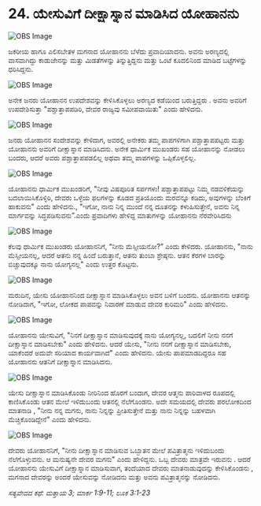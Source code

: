 # 24. ಯೇಸುವಿಗೆ ದೀಕ್ಷಾಸ್ನಾನ ಮಾಡಿಸಿದ ಯೋಹಾನನು 

![OBS Image](https://cdn.door43.org/obs/jpg/360px/obs-en-24-01.jpg)

ಜಕರೀಯ ಹಾಗೂ ಎಲಿಸಬೇತಳ ಮಗನಾದ ಯೋಹಾನನು ಬೆಳೆದು ಪ್ರವಾದಿಯಾದನು. ಅವನು ಅರಣ್ಯದಲ್ಲಿ ವಾಸವಾಗಿದ್ದು  ಕಾಡುಜೇನನ್ನು ಮತ್ತು ಮಿಡತೆಗಳನ್ನು ತಿನ್ನುತ್ತಿದ್ದನು ಮತ್ತು ಒಂಟೆ ಕೂದಲಿನಿಂದ ಮಾಡಿದ ಬಟ್ಟೆಗಳನ್ನು ಧರಿಸಿದ್ದನು.

![OBS Image](https://cdn.door43.org/obs/jpg/360px/obs-en-24-02.jpg)

ಅನೇಕ ಜನರು ಯೋಹಾನನ ಉಪದೇಶವನ್ನು  ಕೇಳಿಸಿಕೊಳ್ಳಲು ಅರಣ್ಯದ ಕಡೆಯಿಂದ  ಬರುತ್ತಿದ್ದರು . ಅವನು ಅವರಿಗೆ ಉಪದೇಶಿಸುತ್ತಾ  "ಪಶ್ಚಾತ್ತಾಪಪಡಿರಿ, ದೇವರ ರಾಜ್ಯವು ಸಮೀಪವಾಯಿತು" ಎಂದು ಹೇಳಿದನು. 

![OBS Image](https://cdn.door43.org/obs/jpg/360px/obs-en-24-03.jpg)

ಜನರು ಯೋಹಾನನ ಸಂದೇಶವನ್ನು ಕೇಳಿದಾಗ, ಅವರಲ್ಲಿ ಅನೇಕರು ತಮ್ಮ ಪಾಪಗಳಿಗಾಗಿ ಪಶ್ಚಾತ್ತಾಪಪಟ್ಟರು ಮತ್ತು ಯೋಹಾನನು ಅವರಿಗೆ ದೀಕ್ಷಾಸ್ನಾನ ಮಾಡಿಸಿದನು. ಅನೇಕ ಧಾರ್ಮಿಕ ಮುಖಂಡರು ಸಹ ಯೋಹಾನನ್ನು ನೋಡಲು ಬಂದರು, ಆದರೆ ಅವರು ಪಶ್ಚಾತ್ತಾಪಪಡಲಿಲ್ಲ ಅಥವಾ ತಮ್ಮ ಪಾಪಗಳನ್ನು ಒಪ್ಪಿಕೊಳ್ಳಲಿಲ್ಲ.

![OBS Image](https://cdn.door43.org/obs/jpg/360px/obs-en-24-04.jpg)

ಯೋಹಾನನು ಧಾರ್ಮಿಕ ಮುಖಂಡರಿಗೆ, "ನೀವು ವಿಷಪೂರಿತ ಸರ್ಪಗಳು! ಪಶ್ಚಾತ್ತಾಪಪಟ್ಟು ನಿಮ್ಮ ನಡವಳಿಕೆಯನ್ನು ಬದಲಾಯಿಸಿಕೊಳ್ಳಿರಿ, ದೇವರು ಒಳ್ಳೆಯ ಫಲಗಳನ್ನು ಕೊಡದ ಪ್ರತಿಯೊಂದು ಮರವನ್ನೂ ಕಡಿದು, ಅವುಗಳನ್ನು ಬೆಂಕಿಗೆ ಹಾಕುವನು" ಎಂದು ಹೇಳಿದನು., "ಇಗೋ, ನಾನು ನಿನ್ನ ಮುಂದೆ ನನ್ನ ದೂತನನ್ನು ಕಳುಹಿಸುತ್ತೇನೆ, ಅವನು ನಿನ್ನ ಮಾರ್ಗವನ್ನು ಸಿದ್ಧಪಡಿಸುವನು”.ಎಂದು  ಪ್ರವಾದಿಗಳು ಹೇಳಿದ್ದ ಮಾತುಗಳನ್ನು  ಯೋಹಾನನು ನೆರವೇರಿಸಿದನು

![OBS Image](https://cdn.door43.org/obs/jpg/360px/obs-en-24-05.jpg)

ಕೆಲವು ಧಾರ್ಮಿಕ ಮುಖಂಡರು ಯೋಹಾನನಿಗೆ, “ನೀನು ಮೆಸ್ಸೀಯನೋ?” ಎಂದು ಕೇಳಿದರು. ಯೋಹಾನನು, "ನಾನು ಮೆಸ್ಸೀಯನಲ್ಲ, ಆದರೆ ಆತನು ನನ್ನ ಹಿಂದೆ ಬರುತ್ತಾನೆ, ಆತನು ತುಂಬಾ ಶ್ರೇಷ್ಠನು. ಆತನ ಕೆರಗಳ ಬಾರನ್ನು ಬಿಚ್ಚುವುದಕ್ಕೂ ನಾನು ಯೋಗ್ಯನಲ್ಲ" ಎಂದು ಉತ್ತರ ಕೊಟ್ಟನು. 

![OBS Image](https://cdn.door43.org/obs/jpg/360px/obs-en-24-06.jpg)

ಮರುದಿನ, ಯೇಸು ಯೋಹಾನನಿಂದ ದೀಕ್ಷಾಸ್ನಾನ ಮಾಡಿಸಿಕೊಳ್ಳಲು ಅವನ ಬಳಿಗೆ ಬಂದನು. ಯೋಹಾನನು ಆತನನ್ನು ನೋಡಿದಾಗ, "ಇಗೋ, ಲೋಕದ ಪಾಪವನ್ನು ನಿವಾರಣೆ ಮಾಡುವ ದೇವರ ಕುರಿಮರಿ" ಎಂದು ಹೇಳಿದನು. 

![OBS Image](https://cdn.door43.org/obs/jpg/360px/obs-en-24-07.jpg)

ಯೋಹಾನನು ಯೇಸುವಿಗೆ, "ನಿನಗೆ ದೀಕ್ಷಾಸ್ನಾನ ಮಾಡಿಸುವುದಕ್ಕೆ ನಾನು ಯೋಗ್ಯನಲ್ಲ, ಬದಲಿಗೆ ನೀನು ನನಗೆ ದೀಕ್ಷಾಸ್ನಾನ ಮಾಡಿಸಬೇಕು" ಎಂದು ಹೇಳಿದನು. ಆದರೆ ಯೇಸು, "ನೀನು ನನಗೆ ದೀಕ್ಷಾಸ್ನಾನ ಮಾಡಿಸಬೇಕು, ಯಾಕೆಂದರೆ ಅದುವೇ ಸರಿಯಾದ ಕಾರ್ಯವಾಗಿದೆ" ಎಂದು ಹೇಳಿದನು. ಯೇಸು ಪಾಪಮಾಡದಿದ್ದರೂ ಸಹ ಯೋಹಾನನು ಆತನಿಗೆ ದೀಕ್ಷಾಸ್ನಾನ ಮಾಡಿಸಿದನು.

![OBS Image](https://cdn.door43.org/obs/jpg/360px/obs-en-24-08.jpg)

ಯೇಸು ದೀಕ್ಷಾಸ್ನಾನ ಮಾಡಿಸಿಕೊಂಡು ನೀರಿನಿಂದ ಹೊರಗೆ ಬಂದಾಗ, ದೇವರ ಆತ್ಮನು ಪಾರಿವಾಳದ ರೂಪದಲ್ಲಿ ಕಾಣಿಸಿಕೊಂಡು ಆತನ ಮೇಲೆ ಇಳಿದುಬಂದು ಆತನಲ್ಲಿ ನೆಲೆಗೊಂಡನು. ಅದೇ ಸಮಯದಲ್ಲಿ ದೇವರು ಪರಲೋಕದಿಂದ ಮಾತನಾಡಿ , "ನೀನು ನನ್ನ ಮಗನು, ನಾನು ನಿನ್ನನ್ನು ಪ್ರೀತಿಸುತ್ತೇನೆ ಮತ್ತು ನಾನು ನಿನ್ನನ್ನು ಬಹಳವಾಗಿ ಮೆಚ್ಚಿಕೊಂಡಿದ್ದೇನೆ" ಎಂದು ಹೇಳಿದನು.

![OBS Image](https://cdn.door43.org/obs/jpg/360px/obs-en-24-09.jpg)

ದೇವರು ಯೋಹಾನನಿಗೆ, "ನೀನು ದೀಕ್ಷಾಸ್ನಾನ ಮಾಡಿಸುವ ಒಬ್ಬಾತನ ಮೇಲೆ ಪವಿತ್ರಾತ್ಮನು ಇಳಿದುಬಂದು ನೆಲೆಗೊಳ್ಳುವನು. ಆ ಮನುಷ್ಯನೇ ದೇವರ ಮಗನು" ಎಂದು ಹೇಳಿದ್ದನು. ಒಬ್ಬ ದೇವರು ಮಾತ್ರವೇ ಇರುವನು . ಆದರೆ ಯೋಹಾನನು ಯೇಸುವಿಗೆ ದೀಕ್ಷಾಸ್ನಾನ ಮಾಡಿಸುವಾಗ, ತಂದೆಯಾದ ದೇವರು ಮಾತನಾಡುವುದನ್ನು ಕೇಳಿಸಿಕೊಂಡನು , ಮಗನಾದ ದೇವರನ್ನು ಅಂದರೆ ಯೇಸುವನ್ನು ನೋಡಿದನು ಮತ್ತು ಅವನು ಪವಿತ್ರಾತ್ಮನನ್ನು ನೋಡಿದನು. 

_ಸತ್ಯವೇದದ ಕಥೆ: ಮತ್ತಾಯ 3; ಮಾರ್ಕ 1:9-11; ಲೂಕ 3:1-23_

